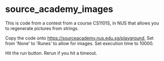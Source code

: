 # source_academy_images
This is code from a contest from a course CS1101S, in NUS that allows you to regenerate pictures from strings.

Copy the code onto https://sourceacademy.nus.edu.sg/playground,
Set from 'None' to 'Runes' to allow for images.
Set execution time to 10000.

Hit the run button.
Rerun if you hit a timeout.

